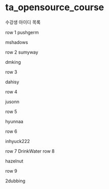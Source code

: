 # ta_opensource_course

수강생 아이디 목록

row 1
pushgerm


mshadows


row 2
sumyway

dmking

row 3

dahisy

row 4

jusonn

row 5

hyunnaa

row 6

inhyuck222

row 7
DrinkWater
row 8

hazelnut

row 9

2dubbing
